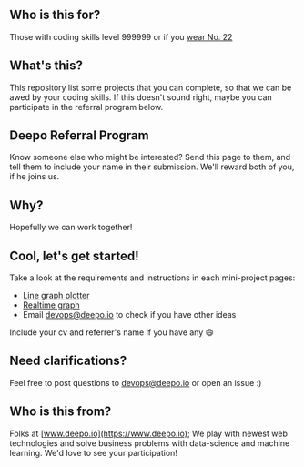 ## Who is this for?
Those with coding skills level 999999
or if you [wear No. 22](https://youtu.be/ydJcCCSLZbo?t=20s)

## What's this?
This repository list some projects that you can complete, so that we can be awed by your coding skills.
If this doesn't sound right, maybe you can participate in the referral program below.

## Deepo Referral Program
Know someone else who might be interested? Send this page to them, and tell them to include your name in their submission. We'll reward both of you, if he joins us.

## Why?
Hopefully we can work together!

## Cool, let's get started!
Take a look at the requirements and instructions in each mini-project pages:
  - [Line graph plotter](./graph.md)
  - [Realtime graph](./realtime_graph.md)
  - Email devops@deepo.io to check if you have other ideas

 Include your cv and referrer's name if you have any :smile:
## Need clarifications?
Feel free to post questions to devops@deepo.io or open an issue :)

## Who is this from?
Folks at [www.deepo.io](https://www.deepo.io);
We play with newest web technologies and solve business problems with data-science and machine learning. We'd love to see your participation!

